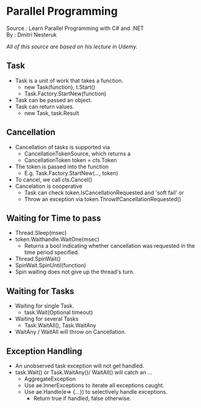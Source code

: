 # Parallel Programming 

Source : Learn Parallel Programming with C# and .NET     
By : Dmitri Nesteruk             

*All of this source are based on his lecture in Udemy.*

## Task
- Task is a unit of work that takes a function.
  - new Task(function), t.Start()
  - Task.Factory.StartNew(function)
- Task can be passed an object.
- Task can return values.
  - new Task<T>, task.Result
  
  
## Cancellation
- Cancellation of tasks is supported via 
  - CancellationTokenSource, which returns a
  - CancellationToken token = cts.Token
- The token is passed into the function
  - E.g. Task.Factory.StartNew(..., token)
- To cancel, we call cts.Cancel()
- Cancelation is cooperative
  - Task can check token.IsCancellationRequested and 'soft fail' or
  - Throw an exception via token.ThrowIfCancellationRequested()
  

## Waiting for Time to pass
- Thread.Sleep(msec)
- token.Waithandle.WaitOne(msec)
  - Returns a bool indicating whether cancellation was requested in the time period specified.
- Thread.SpinWait()
- SpinWait.SpinUntil(function)
- Spin waiting does not give up the thread's turn.

## Waiting for Tasks
- Waiting for single Task.
  - task.Wait(Optional timeout)
- Waiting for several Tasks
  - Task.WaitAll(), Task.WaitAny
- WaitAny / WaitAll will throw on Cancellation.


## Exception Handling
- An unobserved task exception will not get handled.
- task.Wait() or Task.WaitAny()/ WaitAll() will catch an ...
  - AggregateException
  - Use ae.InnerExceptions to iterate all exceptions caught.
  - Use ae.Handle(e=> {...}) to selectively handle exceptions.
    - Return true if handled, false otherwise.
  
  
